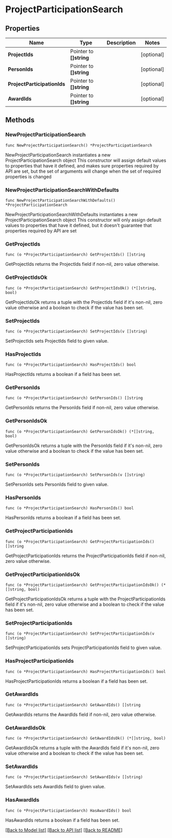 # ProjectParticipationSearch

## Properties

Name | Type | Description | Notes
------------ | ------------- | ------------- | -------------
**ProjectIds** | Pointer to **[]string** |  | [optional] 
**PersonIds** | Pointer to **[]string** |  | [optional] 
**ProjectParticipationIds** | Pointer to **[]string** |  | [optional] 
**AwardIds** | Pointer to **[]string** |  | [optional] 

## Methods

### NewProjectParticipationSearch

`func NewProjectParticipationSearch() *ProjectParticipationSearch`

NewProjectParticipationSearch instantiates a new ProjectParticipationSearch object
This constructor will assign default values to properties that have it defined,
and makes sure properties required by API are set, but the set of arguments
will change when the set of required properties is changed

### NewProjectParticipationSearchWithDefaults

`func NewProjectParticipationSearchWithDefaults() *ProjectParticipationSearch`

NewProjectParticipationSearchWithDefaults instantiates a new ProjectParticipationSearch object
This constructor will only assign default values to properties that have it defined,
but it doesn't guarantee that properties required by API are set

### GetProjectIds

`func (o *ProjectParticipationSearch) GetProjectIds() []string`

GetProjectIds returns the ProjectIds field if non-nil, zero value otherwise.

### GetProjectIdsOk

`func (o *ProjectParticipationSearch) GetProjectIdsOk() (*[]string, bool)`

GetProjectIdsOk returns a tuple with the ProjectIds field if it's non-nil, zero value otherwise
and a boolean to check if the value has been set.

### SetProjectIds

`func (o *ProjectParticipationSearch) SetProjectIds(v []string)`

SetProjectIds sets ProjectIds field to given value.

### HasProjectIds

`func (o *ProjectParticipationSearch) HasProjectIds() bool`

HasProjectIds returns a boolean if a field has been set.

### GetPersonIds

`func (o *ProjectParticipationSearch) GetPersonIds() []string`

GetPersonIds returns the PersonIds field if non-nil, zero value otherwise.

### GetPersonIdsOk

`func (o *ProjectParticipationSearch) GetPersonIdsOk() (*[]string, bool)`

GetPersonIdsOk returns a tuple with the PersonIds field if it's non-nil, zero value otherwise
and a boolean to check if the value has been set.

### SetPersonIds

`func (o *ProjectParticipationSearch) SetPersonIds(v []string)`

SetPersonIds sets PersonIds field to given value.

### HasPersonIds

`func (o *ProjectParticipationSearch) HasPersonIds() bool`

HasPersonIds returns a boolean if a field has been set.

### GetProjectParticipationIds

`func (o *ProjectParticipationSearch) GetProjectParticipationIds() []string`

GetProjectParticipationIds returns the ProjectParticipationIds field if non-nil, zero value otherwise.

### GetProjectParticipationIdsOk

`func (o *ProjectParticipationSearch) GetProjectParticipationIdsOk() (*[]string, bool)`

GetProjectParticipationIdsOk returns a tuple with the ProjectParticipationIds field if it's non-nil, zero value otherwise
and a boolean to check if the value has been set.

### SetProjectParticipationIds

`func (o *ProjectParticipationSearch) SetProjectParticipationIds(v []string)`

SetProjectParticipationIds sets ProjectParticipationIds field to given value.

### HasProjectParticipationIds

`func (o *ProjectParticipationSearch) HasProjectParticipationIds() bool`

HasProjectParticipationIds returns a boolean if a field has been set.

### GetAwardIds

`func (o *ProjectParticipationSearch) GetAwardIds() []string`

GetAwardIds returns the AwardIds field if non-nil, zero value otherwise.

### GetAwardIdsOk

`func (o *ProjectParticipationSearch) GetAwardIdsOk() (*[]string, bool)`

GetAwardIdsOk returns a tuple with the AwardIds field if it's non-nil, zero value otherwise
and a boolean to check if the value has been set.

### SetAwardIds

`func (o *ProjectParticipationSearch) SetAwardIds(v []string)`

SetAwardIds sets AwardIds field to given value.

### HasAwardIds

`func (o *ProjectParticipationSearch) HasAwardIds() bool`

HasAwardIds returns a boolean if a field has been set.


[[Back to Model list]](../README.md#documentation-for-models) [[Back to API list]](../README.md#documentation-for-api-endpoints) [[Back to README]](../README.md)


